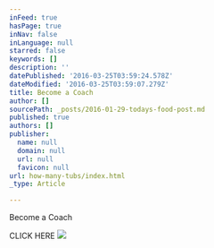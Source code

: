 ```yaml
---
inFeed: true
hasPage: true
inNav: false
inLanguage: null
starred: false
keywords: []
description: ''
datePublished: '2016-03-25T03:59:24.578Z'
dateModified: '2016-03-25T03:59:07.279Z'
title: Become a Coach
author: []
sourcePath: _posts/2016-01-29-todays-food-post.md
published: true
authors: []
publisher:
  name: null
  domain: null
  url: null
  favicon: null
url: how-many-tubs/index.html
_type: Article

---
```

Become a Coach

CLICK HERE
![](https://s3-us-west-2.amazonaws.com/the-grid-img/p/de58bab91cba1ab04d486bf02ad09f726f8ecf54.jpg)